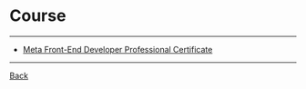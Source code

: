 # Course

---

- [Meta Front-End Developer Professional Certificate](https://www.coursera.org/professional-certificates/meta-front-end-developer)

---

[Back](./../readme.md)
